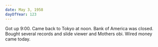 ```yaml
---
date: May 3, 1958
dayOfYear: 123
---
```

Got up 9:00. Came back to Tokyo at noon. Bank of America was closed. Bought several records and slide viewer and Mothers obi.
Wired money came today.